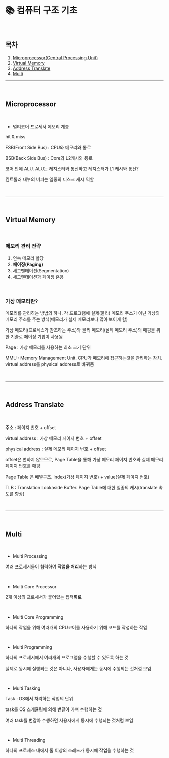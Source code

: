 # 📚 컴퓨터 구조 기초

<br>

## 목차

1. [Microprocessor(Central Processing Unit)](#microprocessor)
2. [Virtual Memory](#virtual-memory)
3. [Address Translate](#address-translate)
4. [Multi](#multi)

---

<br>

## Microprocessor

<br>

- 멀티코어 프로세서 메모리 계층

hit & miss

FSB(Front Side Bus) : CPU와 메모리와 통로

BSB(Back Side Bus) : Core와 L2캐시와 통로

코어 안에 ALU. ALU는 레지스터와 통신하고 레지스터가 L1 캐시와 통신?

컨트롤러 내부의 버퍼는 일종의 디스크 캐시 역할

<br>

---

<br>

<!-- 얜 운영체제에서 다뤄도 될듯한뎅 -->

## Virtual Memory

<br>

### 메모리 관리 전략

1. 연속 메모리 할당
2. <b>페이징(Paging)</b>
3. 세그멘테이션(Segmentation)
4. 세그멘테이션과 페이징 혼용

<br>

### 가상 메모리란?

메모리를 관리하는 방법의 하나. 각 프로그램에 실제(물리) 메모리 주소가 아닌 가상의 메모리 주소를 주는 방식(메모리가 실제 메모리보다 많아 보이게 함)

가상 메모리(프로세스가 참조하는 주소)와 물리 메모리(실제 메모리 주소)의 매핑을 위한 기술로 페이징 기법이 사용됨

Page : 가상 메모리를 사용하는 최소 크기 단위

MMU : Memory Management Unit. CPU가 메모리에 접근하는것을 관리하는 장치. virtual address를 physical address로 바꿔줌

<br>

---

<br>

## Address Translate

<br>

주소 : 페이지 번호 + offset

virtual address : 가상 메모리 페이지 번호 + offset

physical address : 실제 메모리 페이지 번호 + offset

offset은 변하지 않으므로, Page Table을 통해 가상 메모리 페이지 번호와 실제 메모리 페이지 번호를 매핑

Page Table 은 배열구조. index(가상 페이지 번호) + value(실제 페이지 번호)

TLB : Translation Lookaside Buffer. Page Table에 대한 일종의 캐시(translate 속도를 향상)

<br>

---

<br>

## Multi

<br>

- Multi Processing

여러 프로세서들이 협력하여 <b>작업을 처리</b>하는 방식

<br>

- Multi Core Processor

2개 이상의 프로세서가 붙어있는 집적<b>회로</b>

<br>

- Multi Core Programming

하나의 작업을 위해 여러개의 CPU코어를 사용하기 위해 코드를 작성하는 작업

<br>

- Multi Programming

하나의 프로세서에서 여러개의 프로그램을 수행할 수 있도록 하는 것

실제로 동시에 실행되는 것은 아니나, 사용자에게는 동시에 수행되는 것처럼 보임

<br>

- Multi Tasking

Task : OS에서 처리하는 작업의 단위

task를 OS 스케쥴링에 의해 번갈아 가며 수행하는 것

여러 task를 번갈아 수행하면 사용자에게 동시에 수행되는 것처럼 보임

<br>

- Multi Threading

하나의 프로세스 내에서 둘 이상의 스레드가 동시에 작업을 수행하는 것
